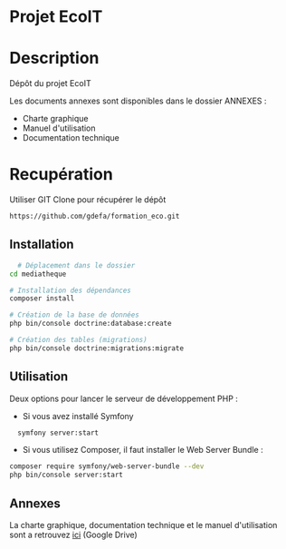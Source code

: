 # Projet EcoIT 

# Description

Dépôt du projet EcoIT

Les documents annexes sont disponibles dans le dossier ANNEXES : 

- Charte graphique 
- Manuel d'utilisation 
- Documentation technique 

# Recupération 

Utiliser GIT Clone pour récupérer le dépôt

```bash
https://github.com/gdefa/formation_eco.git
```


## Installation


```bash
  # Déplacement dans le dossier
cd mediatheque

# Installation des dépendances
composer install

# Création de la base de données
php bin/console doctrine:database:create

# Création des tables (migrations)
php bin/console doctrine:migrations:migrate

```
## Utilisation

Deux options pour lancer le serveur de développement PHP :

- Si vous avez installé Symfony

``` bash
  symfony server:start
```
- Si vous utilisez Composer, il faut installer le Web Server Bundle :

``` bash
composer require symfony/web-server-bundle --dev
php bin/console server:start
```

## Annexes

La charte graphique, documentation technique et le manuel d'utilisation sont a retrouvez [ici](https://drive.google.com/drive/folders/1LZYU7eOY9Coy8IrXiWNaeVEoQIEWU6Zg?usp=sharing) (Google Drive)
